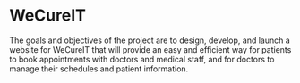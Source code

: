 # WeCureIT
The goals and objectives of the project are to design, develop, and launch a website for WeCureIT that will provide an easy and efficient way for patients to book appointments with doctors and medical staff, and for doctors to manage their schedules and patient information.
